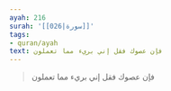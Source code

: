 ```yaml
---
ayah: 216
surah: '[[026|سورة]]'
tags:
- quran/ayah
text: فإن عصوك فقل إني بريء مما تعملون
---
```

> فإن عصوك فقل إني بريء مما تعملون
